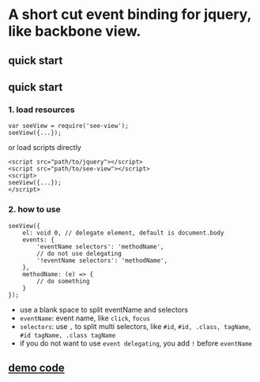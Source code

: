 # A short cut event binding for jquery, like backbone view.

## quick start

## quick start

### 1. load resources

```
var seeView = require('see-view');
seeView({...});
```

or load scripts directly

```
<script src="path/to/jquery"></script>
<script src="path/to/see-view"></script>
<script>
seeView({...});
</script>
```

### 2. how to use

```
seeView({
    el: void 0, // delegate element, default is document.body
    events: {
        'eventName selectors': 'methodName',
        // do not use delegating
        '!eventName selectors': 'methodName',
    },
    methodName: (e) => {
        // do something
    }
});
```

* use a blank space to split eventName and selectors
* `eventName`: event name, like `click`, `focus`
* `selectors`: use `,` to split multi selectors, like `#id`, `#id, .class, tagName`, `#id tagName, .class tagName`
* if you do not want to use `event delegating`, you add `!` before `eventName`

## [demo code](./example)